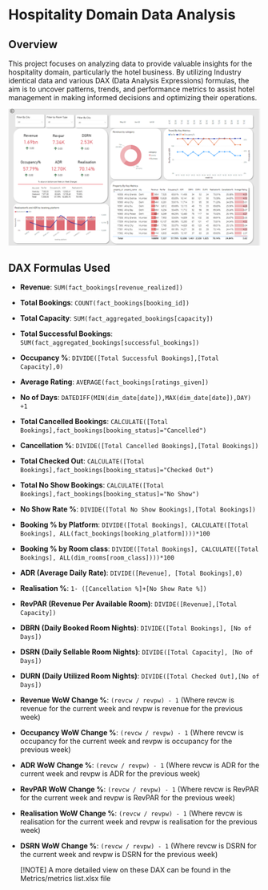 # Hospitality Domain Data Analysis

## Overview
This project focuses on analyzing data to provide valuable insights for the hospitality domain, particularly the hotel business. By utilizing Industry identical data and various DAX (Data Analysis Expressions) formulas, the aim is to uncover patterns, trends, and performance metrics to assist hotel management in making informed decisions and optimizing their operations.

![Final Dashboard Image](Final%20DashBoard.png)

## DAX Formulas Used
- **Revenue**: `SUM(fact_bookings[revenue_realized])`
  
- **Total Bookings**: `COUNT(fact_bookings[booking_id])`
  
- **Total Capacity**: `SUM(fact_aggregated_bookings[capacity])`
  
- **Total Successful Bookings**: `SUM(fact_aggregated_bookings[successful_bookings])`
  
- **Occupancy %**: `DIVIDE([Total Successful Bookings],[Total Capacity],0)`
  
- **Average Rating**: `AVERAGE(fact_bookings[ratings_given])`
  
- **No of Days**: `DATEDIFF(MIN(dim_date[date]),MAX(dim_date[date]),DAY) +1`
  
- **Total Cancelled Bookings**: `CALCULATE([Total Bookings],fact_bookings[booking_status]="Cancelled")`
  
- **Cancellation %**: `DIVIDE([Total Cancelled Bookings],[Total Bookings])`
  
- **Total Checked Out**: `CALCULATE([Total Bookings],fact_bookings[booking_status]="Checked Out")`
  
- **Total No Show Bookings**: `CALCULATE([Total Bookings],fact_bookings[booking_status]="No Show")`
  
- **No Show Rate %**: `DIVIDE([Total No Show Bookings],[Total Bookings])`
  
- **Booking % by Platform**: `DIVIDE([Total Bookings], CALCULATE([Total Bookings], ALL(fact_bookings[booking_platform])))*100`
  
- **Booking % by Room class**: `DIVIDE([Total Bookings], CALCULATE([Total Bookings], ALL(dim_rooms[room_class])))*100`
  
- **ADR (Average Daily Rate)**: `DIVIDE([Revenue], [Total Bookings],0)`
  
- **Realisation %**: `1- ([Cancellation %]+[No Show Rate %])`
  
- **RevPAR (Revenue Per Available Room)**: `DIVIDE([Revenue],[Total Capacity])`
  
- **DBRN (Daily Booked Room Nights)**: `DIVIDE([Total Bookings], [No of Days])`
  
- **DSRN (Daily Sellable Room Nights)**: `DIVIDE([Total Capacity], [No of Days])`
  
- **DURN (Daily Utilized Room Nights)**: `DIVIDE([Total Checked Out],[No of Days])`
  
- **Revenue WoW Change %**: `(revcw / revpw) - 1` (Where revcw is revenue for the current week and revpw is revenue for the previous week)
  
- **Occupancy WoW Change %**: `(revcw / revpw) - 1` (Where revcw is occupancy for the current week and revpw is occupancy for the previous week)
  
- **ADR WoW Change %**: `(revcw / revpw) - 1` (Where revcw is ADR for the current week and revpw is ADR for the previous week)


- **RevPAR WoW Change %**: `(revcw / revpw) - 1` (Where revcw is RevPAR for the current week and revpw is RevPAR for the previous week)
  
- **Realisation WoW Change %**: `(revcw / revpw) - 1` (Where revcw is realisation for the current week and revpw is realisation for the previous week)
  
- **DSRN WoW Change %**: `(revcw / revpw) - 1` (Where revcw is DSRN for the current week and revpw is DSRN for the previous week)

  [!NOTE]
  A more detailed view on these DAX can be found in the Metrics/metrics list.xlsx file
